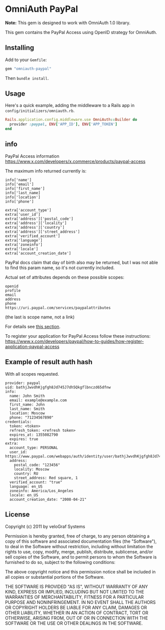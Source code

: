 # OmniAuth PayPal

**Note:** This gem is designed to work with OmniAuth 1.0 library.

This gem contains the PayPal Access using OpenID strategy for OmniAuth.

## Installing

Add to your `Gemfile`:

```ruby
gem "omniauth-paypal"
```

Then `bundle install`.

## Usage

Here's a quick example, adding the middleware to a Rails app in `config/initializers/omniauth.rb`.

```ruby
Rails.application.config.middleware.use OmniAuth::Builder do
  provider :paypal, ENV['APP_ID'], ENV['APP_TOKEN']
end
```

## info

PayPal Access information https://www.x.com/developers/x.commerce/products/paypal-access

The maximum info returned currently is:

    info['name']
    info['email']
    info['first_name']
    info['last_name]
    info['location']
    info['phone']

    extra['account_type']
    extra['user_id']
    extra['address']['postal_code']
    extra['address']['locality']
    extra['address']['country']
    extra['address']['street_address']
    extra['verified_account']
    extra['language']
    extra['zoneinfo']
    extra['locale']
    extra['account_creation_date']

PayPal docs claim that day of birth also may be returned, but I was not able to find this param name, so it's not currently included.

Actual set of attributes depends on these possible scopes:

    openid
    profile
    email
    address
    phone
    https://uri.paypal.com/services/paypalattributes
(the last is scope name, not a link)

For details see [this section](https://www.x.com/developers/paypal/documentation-tools/quick-start-guides/oauth-openid-connect-integration-paypal##attributes).

To register your application for PayPal Access follow these instructions: https://www.x.com/developers/paypal/how-to-guides/how-register-application-paypal-access


## Example of result auth hash
With all scopes requested.

    provider: paypal
    uid: bathjJwvdhKjgfgh8Jd745J7dh5Qkgflbnczd65dfnw
    info:
      name: John Smith
      email: example@example.com
      first_name: John
      last_name: Smith
      location: Moscow
      phone: "71234567890"
    credentials:
      token: <token>
      refresh_token: <refresh token>
      expires_at: 1355082790
      expires: true
    extra:
      account_type: PERSONAL
      user_id: https://www.paypal.com/webapps/auth/identity/user/bathjJwvdhKjgfgh8Jd745J7dh5Qkgflbnczd65dfnw
      address:
        postal_code: "123456"
        locality: Moscow
        country: RU
        street_address: Red square, 1
      verified_account: "true"
      language: en_US
      zoneinfo: America/Los_Angeles
      locale: en_US
      account_creation_date: "2008-04-21"

## License

Copyright (c) 2011 by veloGraf Systems

Permission is hereby granted, free of charge, to any person obtaining a copy of this software and associated documentation files (the "Software"), to deal in the Software without restriction, including without limitation the rights to use, copy, modify, merge, publish, distribute, sublicense, and/or sell copies of the Software, and to permit persons to whom the Software is furnished to do so, subject to the following conditions:

The above copyright notice and this permission notice shall be included in all copies or substantial portions of the Software.

THE SOFTWARE IS PROVIDED "AS IS", WITHOUT WARRANTY OF ANY KIND, EXPRESS OR IMPLIED, INCLUDING BUT NOT LIMITED TO THE WARRANTIES OF MERCHANTABILITY, FITNESS FOR A PARTICULAR PURPOSE AND NONINFRINGEMENT. IN NO EVENT SHALL THE AUTHORS OR COPYRIGHT HOLDERS BE LIABLE FOR ANY CLAIM, DAMAGES OR OTHER LIABILITY, WHETHER IN AN ACTION OF CONTRACT, TORT OR OTHERWISE, ARISING FROM, OUT OF OR IN CONNECTION WITH THE SOFTWARE OR THE USE OR OTHER DEALINGS IN THE SOFTWARE.
